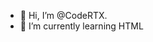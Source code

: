 - 👋 Hi, I’m @CodeRTX.
- 🌱 I’m currently learning HTML

<!---
CodeRTX/CodeRTX is a ✨ special ✨ repository because its `README.md` (this file) appears on your GitHub profile.
You can click the Preview link to take a look at your changes.
--->
